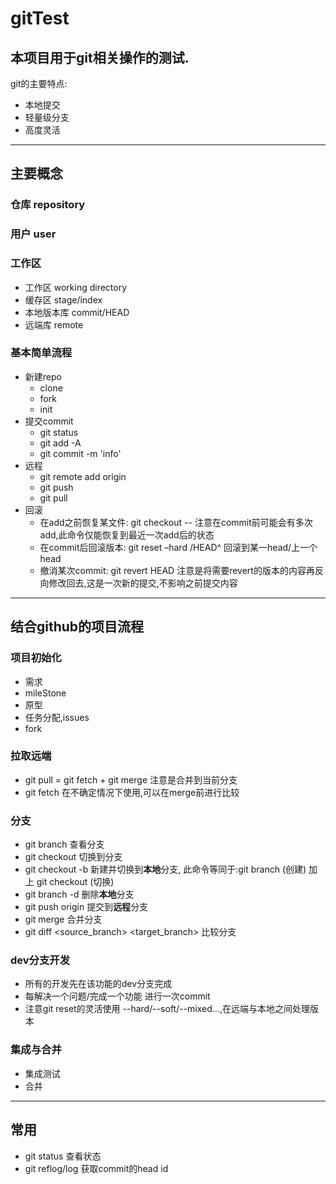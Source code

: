# gitTest
本项目用于git相关操作的测试.
---
git的主要特点:
* 本地提交
* 轻量级分支
* 高度灵活
---
## 主要概念
### 仓库 repository
### 用户 user
### 工作区
* 工作区 working directory
* 缓存区 stage/index
* 本地版本库 commit/HEAD
* 远端库 remote
### 基本简单流程
* 新建repo
  * clone
  * fork
  * init
* 提交commit
  * git status
  * git add -A
  * git commit -m 'info'
* 远程
  * git remote add origin <serverUrl>
  * git push
  * git pull
* 回滚
  * 在add之前恢复某文件: git checkout -- <filename>  注意在commit前可能会有多次add,此命令仅能恢复到最近一次add后的状态
  * 在commit后回滚版本: git reset –hard <id>/HEAD^  回滚到某一head/上一个head
  * 撤消某次commit: git revert HEAD 注意是将需要revert的版本的内容再反向修改回去,这是一次新的提交,不影响之前提交内容
---
## 结合github的项目流程
### 项目初始化
  * 需求
  * mileStone
  * 原型
  * 任务分配,issues
  * fork
### 拉取远端
  * git pull = git fetch + git merge 注意是合并到当前分支
  * git fetch 在不确定情况下使用,可以在merge前进行比较
### 分支
  * git branch 查看分支
  * git checkout <branch1> 切换到分支
  * git checkout -b <branch1> 新建并切换到**本地**分支, 此命令等同于:git branch <branch1> (创建) 加上 git checkout <branch1> (切换)
  * git branch -d <branch1> 删除**本地**分支
  * git push origin <branch1> 提交到**远程**分支
  * git merge <branch1> 合并分支
  * git diff <source_branch> <target_branch> 比较分支
### dev分支开发
  * 所有的开发先在该功能的dev分支完成
  * 每解决一个问题/完成一个功能 进行一次commit
  * 注意git reset的灵活使用 --hard/--soft/--mixed...,在远端与本地之间处理版本
### 集成与合并
  * 集成测试
  * 合并
---
## 常用
  * git status 查看状态
  * git reflog/log 获取commit的head id


